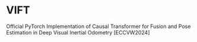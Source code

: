 # VIFT
Official PyTorch Implementation of Causal Transformer for Fusion and Pose Estimation in Deep Visual Inertial Odometry [ECCVW2024] 
